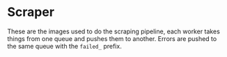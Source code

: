 # Scraper

These are the images used to do the scraping pipeline, each worker takes things
from one queue and pushes them to another. Errors are pushed to the same queue
with the `failed_` prefix.
